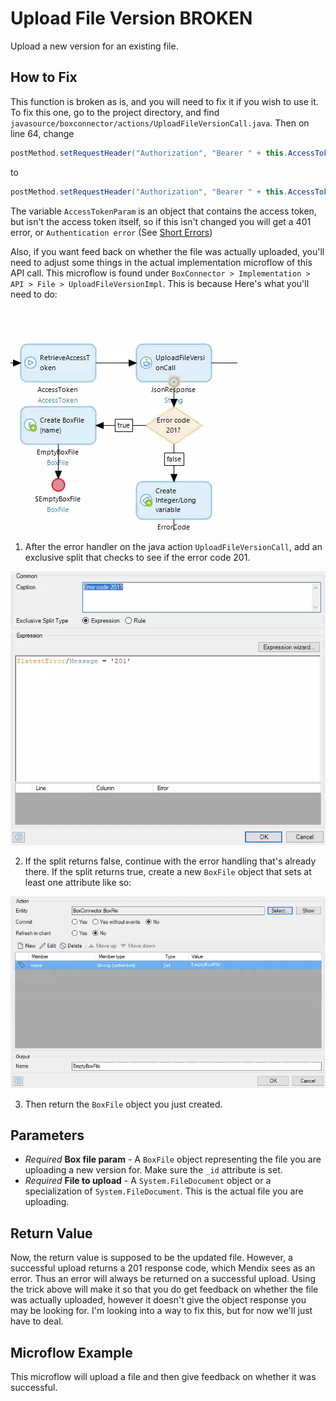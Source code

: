 # Upload File Version **BROKEN**

Upload a new version for an existing file. 

## How to Fix

This function is broken as is, and you will need to fix it if you wish to use it. To fix this one, go to the project directory, and find `javasource/boxconnector/actions/UploadFileVersionCall.java`. Then on line 64, change
```java
postMethod.setRequestHeader("Authorization", "Bearer " + this.AccessTokenParam);
```
to
```java
postMethod.setRequestHeader("Authorization", "Bearer " + this.AccessTokenParam.gettoken());
```
The variable `AccessTokenParam` is an object that contains the access token, but isn't the access token itself, so if this isn't changed you will get a 401 error, or `Authentication error` (See [Short Errors](../../troubleshooting/ShortErrors.md))

Also, if you want feed back on whether the file was actually uploaded, you'll need to adjust some things in the actual implementation microflow of this API call. This microflow is found under `BoxConnector > Implementation > API > File > UploadFileVersionImpl`. This is because  Here's what you'll need to do:

![](../../res/file/upload-file-version/new-impl-microflow.png)

1) After the error handler on the java action `UploadFileVersionCall`, add an exclusive split that checks to see if the error code 201.

![](../../res/file/upload-file-version/exclusive-split-201.png)

2) If the split returns false, continue with the error handling that's already there. If the split returns true, create a new `BoxFile` object that sets at least one attribute like so:

![](../../res/file/upload-file-version/new-create-object.png)

3) Then return the `BoxFile` object you just created.


## Parameters

* _Required_ **Box file param** - A `BoxFile` object representing the file you are uploading a new version for. Make sure the `_id` attribute is set.
* _Required_ **File to upload** - A `System.FileDocument` object or a specialization of `System.FileDocument`. This is the actual file you are uploading.

## Return Value

Now, the return value is supposed to be the updated file. However, a successful upload returns a 201 response code, which Mendix sees as an error. Thus an error will always be returned on a successful upload. Using the trick above will make it so that you do get feedback on whether the file was actually uploaded, however it doesn't give the object response you may be looking for. I'm looking into a way to fix this, but for now we'll just have to deal.

## Microflow Example

This microflow will upload a file and then give feedback on whether it was successful.
